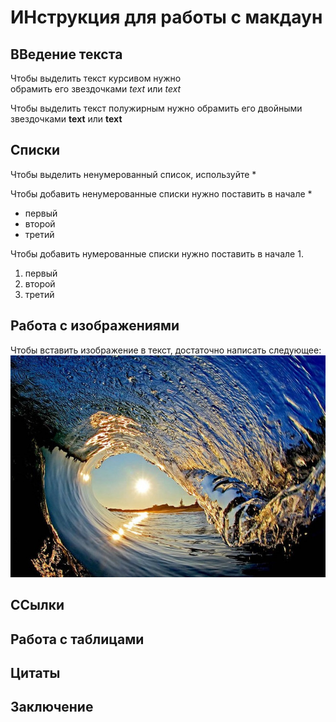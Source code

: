 ﻿# ИНструкция для работы с макдаун

## ВВедение текста

Чтобы выделить текст курсивом нужно  
обрамить его звездочками *text* или _text_  

Чтобы выделить текст полужирным нужно 
обрамить его двойными звездочками **text** или __text__
## Списки

Чтобы выделить ненумерованный список, используйте *

Чтобы добавить ненумерованные списки нужно
поставить в начале *

* первый
* второй
* третий

Чтобы добавить нумерованные списки нужно
поставить в начале 1.
1. первый
2. второй
3. третий


## Работа с изображениями

Чтобы вставить изображение в текст, достаточно
написать следующее:
![Волна](water.jpg)


## ССылки

## Работа с таблицами

## Цитаты

## Заключение